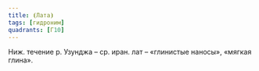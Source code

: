 ```yaml
---
title: ⦗Лата⦘
tags: [гидроним]
quadrants: [Г10]
---
```


Ниж. течение р. Узунджа – ср. иран. лат – «глинистые наносы», «мягкая глина».
